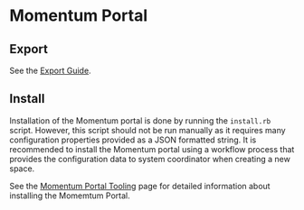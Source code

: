# Momentum Portal

## Export

See the [Export Guide](template/tooling/README.md).

## Install

Installation of the Momentum portal is done by running the `install.rb` script. However, this script should not be run manually as it requires many configuration properties provided as a JSON formatted string. It is recommended to install the Momentum portal using a workflow process that provides the configuration data to system coordinator when creating a new space.

See the [Momentum Portal Tooling](https://kineticdata.atlassian.net/wiki/spaces/KD/pages/1167360002/Momentum+Portal+Tooling) page for detailed information about installing the Momemtum Portal.

